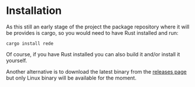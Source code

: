 # Installation

As this still an early stage of the project the package repository where it will be provides is cargo, so
you would need to have Rust installed and run:

```shell
cargo install rede
```

Of course, if you have Rust installed you can also build it and/or install it yourself.

Another alternative is to download the latest binary from the
[releases page](https://github.com/kriogenia/rede/releases) but only Linux binary will be available for
the moment.